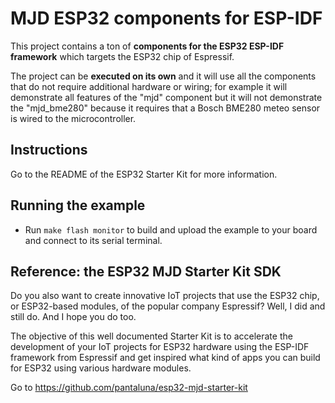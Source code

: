 # MJD ESP32 components for ESP-IDF

This project contains a ton of **components for the ESP32 ESP-IDF framework** which targets the ESP32 chip of Espressif.

The project can be **executed on its own** and it will use all the components that do not require additional hardware or wiring; for example it will demonstrate all features of the "mjd" component but it will not demonstrate the "mjd_bme280" because it requires that a Bosch BME280 meteo sensor is wired to the microcontroller.

## Instructions

Go to the README of the ESP32 Starter Kit for more information.

## Running the example
- Run `make flash monitor` to build and upload the example to your board and connect to its serial terminal.



## Reference: the ESP32 MJD Starter Kit SDK

Do you also want to create innovative IoT projects that use the ESP32 chip, or ESP32-based modules, of the popular company Espressif? Well, I did and still do. And I hope you do too.

The objective of this well documented Starter Kit is to accelerate the development of your IoT projects for ESP32 hardware using the ESP-IDF framework from Espressif and get inspired what kind of apps you can build for ESP32 using various hardware modules.

Go to https://github.com/pantaluna/esp32-mjd-starter-kit

